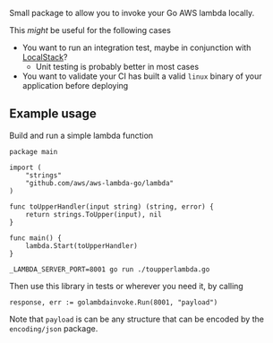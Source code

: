 Small package to allow you to invoke your Go AWS lambda locally.

This _might_ be useful for the following cases

* You want to run an integration test, maybe in conjunction with [LocalStack](https://github.com/atlassian/localstack)?
  * Unit testing is probably better in most cases
* You want to validate your CI has built a valid `linux` binary of your application before deploying

## Example usage

Build and run a simple lambda function

```
package main

import (
	"strings"
	"github.com/aws/aws-lambda-go/lambda"
)

func toUpperHandler(input string) (string, error) {
	return strings.ToUpper(input), nil
}

func main() {
	lambda.Start(toUpperHandler)
}
```

```
_LAMBDA_SERVER_PORT=8001 go run ./toupperlambda.go
```

Then use this library in tests or wherever you need it, by calling 

```
response, err := golambdainvoke.Run(8001, "payload")
```

Note that `payload` is can be any structure that can be encoded by the `encoding/json` package.

